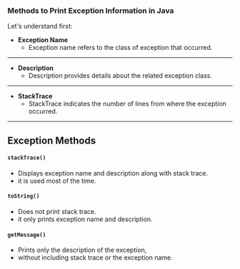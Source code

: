 ### Methods to Print Exception Information in Java

Let's understand first:

- **Exception Name**
    - Exception name refers to the class of exception that occurred.
---
- **Description**
    - Description provides details about the related exception class.
---
- **StackTrace**
    - StackTrace indicates the number of lines from where the exception occurred.
---
## Exception Methods 
#### `stackTrace()`

- Displays exception name and description along with stack trace.
- it is used most of the time.

#### `toString()`

- Does not print stack trace.
- it only prints exception name and description.

#### `getMessage()`

- Prints only the description of the exception, 
- without including stack trace or the exception name.

